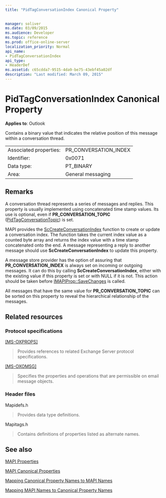 ```yaml
---
title: "PidTagConversationIndex Canonical Property"
 
 
manager: soliver
ms.date: 03/09/2015
ms.audience: Developer
ms.topic: reference
ms.prod: office-online-server
localization_priority: Normal
api_name:
- PidTagConversationIndex
api_type:
- HeaderDef
ms.assetid: c65cdda7-9515-4da9-be75-43ebf45a02df
description: "Last modified: March 09, 2015"
---
```


# PidTagConversationIndex Canonical Property

  
  
**Applies to**: Outlook 
  
Contains a binary value that indicates the relative position of this message within a conversation thread. 
  
|||
|:-----|:-----|
|Associated properties:  <br/> |PR_CONVERSATION_INDEX  <br/> |
|Identifier:  <br/> |0x0071  <br/> |
|Data type:  <br/> |PT_BINARY  <br/> |
|Area:  <br/> |General messaging  <br/> |
   
## Remarks

A conversation thread represents a series of messages and replies. This property is usually implemented using concatenated time stamp values. Its use is optional, even if **PR_CONVERSATION_TOPIC** ([PidTagConversationTopic](pidtagconversationtopic-canonical-property.md)) is set. 
  
MAPI provides the [ScCreateConversationIndex](sccreateconversationindex.md) function to create or update a conversation index. The function takes the current index value as a counted byte array and returns the index value with a time stamp concatenated onto the end. A message representing a reply to another message should use **ScCreateConversationIndex** to update this property. 
  
A message store provider has the option of assuring that **PR_CONVERSATION_INDEX** is always set on incoming or outgoing messages. It can do this by calling **ScCreateConversationIndex**, either with the existing value if this property is set or with NULL if it is not. This action should be taken before [IMAPIProp::SaveChanges](imapiprop-savechanges.md) is called. 
  
All messages that have the same value for **PR_CONVERSATION_TOPIC** can be sorted on this property to reveal the hierarchical relationship of the messages. 
  
## Related resources

### Protocol specifications

[[MS-OXPROPS]](http://msdn.microsoft.com/library/f6ab1613-aefe-447d-a49c-18217230b148%28Office.15%29.aspx)
  
> Provides references to related Exchange Server protocol specifications.
    
[[MS-OXOMSG]](http://msdn.microsoft.com/library/daa9120f-f325-4afb-a738-28f91049ab3c%28Office.15%29.aspx)
  
> Specifies the properties and operations that are permissible on email message objects.
    
### Header files

Mapidefs.h
  
> Provides data type definitions.
    
Mapitags.h
  
> Contains definitions of properties listed as alternate names.
    
## See also



[MAPI Properties](mapi-properties.md)
  
[MAPI Canonical Properties](mapi-canonical-properties.md)
  
[Mapping Canonical Property Names to MAPI Names](mapping-canonical-property-names-to-mapi-names.md)
  
[Mapping MAPI Names to Canonical Property Names](mapping-mapi-names-to-canonical-property-names.md)

